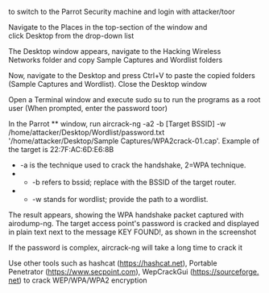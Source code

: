 
to switch to the Parrot Security machine and login with attacker/toor

Navigate to the Places in the top-section of the window and click Desktop from the drop-down list

The Desktop window appears, navigate to the Hacking Wireless Networks folder and copy Sample Captures and Wordlist folders

Now, navigate to the Desktop and press Ctrl+V to paste the copied folders (Sample Captures and Wordlist). Close the Desktop window

Open a Terminal window and execute sudo su to run the programs as a root user (When prompted, enter the password toor)

In the Parrot ** window, run aircrack-ng -a2 -b [Target BSSID] -w /home/attacker/Desktop/Wordlist/password.txt '/home/attacker/Desktop/Sample Captures/WPA2crack-01.cap'. Example of the target is 22:7F:AC:6D:E6:8B

- -a is the technique used to crack the handshake, 2=WPA technique.
- - -b refers to bssid; replace with the BSSID of the target router.
- - -w stands for wordlist; provide the path to a wordlist.

The result appears, showing the WPA handshake packet captured with airodump-ng. The target access point's password is cracked and displayed in plain text next to the message KEY FOUND!, as shown in the screenshot

If the password is complex, aircrack-ng will take a long time to crack it

Use other tools such as hashcat (https://hashcat.net), Portable Penetrator (https://www.secpoint.com), WepCrackGui (https://sourceforge.net) to crack WEP/WPA/WPA2 encryption


